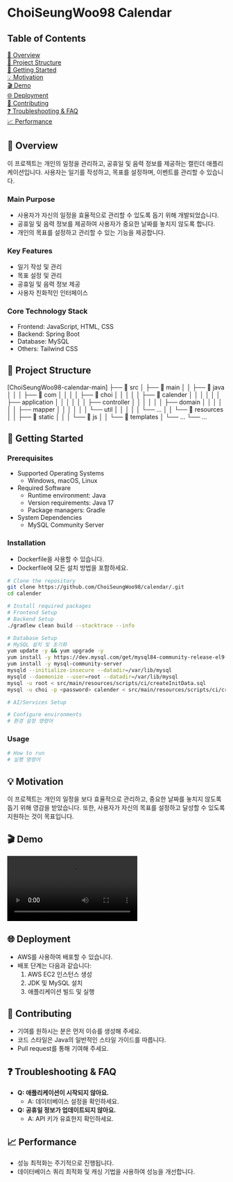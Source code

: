 # ChoiSeungWoo98 Calendar

## Table of Contents

[ 📝 Overview](#📝-overview)  
[ 📁 Project Structure](#📁-project-structure)  
[ 🚀 Getting Started](#🚀-getting-started)  
[ 💡 Motivation](#💡-motivation)  
[ 🎬 Demo](#🎬-demo)  
[ 🌐 Deployment](#🌐-deployment)  
[ 🤝 Contributing](#🤝-contributing)  
[ ❓ Troubleshooting & FAQ](#❓-troubleshooting-&-faq)  
[ 📈 Performance](#📈-performance)  

## 📝 Overview
이 프로젝트는 개인의 일정을 관리하고, 공휴일 및 음력 정보를 제공하는 캘린더 애플리케이션입니다. 사용자는 일기를 작성하고, 목표를 설정하며, 이벤트를 관리할 수 있습니다.

### Main Purpose
- 사용자가 자신의 일정을 효율적으로 관리할 수 있도록 돕기 위해 개발되었습니다.
- 공휴일 및 음력 정보를 제공하여 사용자가 중요한 날짜를 놓치지 않도록 합니다.
- 개인의 목표를 설정하고 관리할 수 있는 기능을 제공합니다.

### Key Features
- 일기 작성 및 관리
- 목표 설정 및 관리
- 공휴일 및 음력 정보 제공
- 사용자 친화적인 인터페이스

### Core Technology Stack
- Frontend: JavaScript, HTML, CSS
- Backend: Spring Boot
- Database: MySQL
- Others: Tailwind CSS

## 📁 Project Structure
[ChoiSeungWoo98-calendar-main]
├── 📁 src
│   ├── 📁 main
│   │   ├── 📁 java
│   │   │   ├── 📁 com
│   │   │   │   ├── 📁 choi
│   │   │   │   │   ├── 📁 calender
│   │   │   │   │   │   ├── application
│   │   │   │   │   │   ├── controller
│   │   │   │   │   │   ├── domain
│   │   │   │   │   │   ├── mapper
│   │   │   │   │   │   └── util
│   │   │   │   │   └── ...
│   │   └── 📁 resources
│   │       ├── 📁 static
│   │       │   └── 📁 js
│   │       └── 📁 templates
│   └── ...
└── ...

## 🚀 Getting Started

### Prerequisites

- Supported Operating Systems
  * Windows, macOS, Linux
- Required Software
  * Runtime environment: Java
  * Version requirements: Java 17
  * Package managers: Gradle
- System Dependencies
  * MySQL Community Server

### Installation

- Dockerfile을 사용할 수 있습니다.
- Dockerfile에 모든 설치 방법을 포함하세요.

```bash
# Clone the repository
git clone https://github.com/ChoiSeungWoo98/calendar/.git
cd calender

# Install required packages
# Frontend Setup
# Backend Setup
./gradlew clean build --stacktrace --info

# Database Setup
# MySQL 설치 및 초기화
yum update -y && yum upgrade -y
yum install -y https://dev.mysql.com/get/mysql84-community-release-el9-1.noarch.rpm
yum install -y mysql-community-server
mysqld --initialize-insecure --datadir=/var/lib/mysql
mysqld --daemonize --user=root --datadir=/var/lib/mysql
mysql -u root < src/main/resources/scripts/ci/createInitData.sql
mysql -u choi -p <password> calender < src/main/resources/scripts/ci/createInitTable.sql

# AI/Services Setup

# Configure environments
# 환경 설정 명령어
```

### Usage

```bash
# How to run
# 실행 명령어
```

## 💡 Motivation
이 프로젝트는 개인의 일정을 보다 효율적으로 관리하고, 중요한 날짜를 놓치지 않도록 돕기 위해 영감을 받았습니다. 또한, 사용자가 자신의 목표를 설정하고 달성할 수 있도록 지원하는 것이 목표입니다.

## 🎬 Demo
![Demo Video or Screenshot](path/to/demo.mp4)

## 🌐 Deployment
- AWS를 사용하여 배포할 수 있습니다.
- 배포 단계는 다음과 같습니다:
  1. AWS EC2 인스턴스 생성
  2. JDK 및 MySQL 설치
  3. 애플리케이션 빌드 및 실행

## 🤝 Contributing
- 기여를 원하시는 분은 먼저 이슈를 생성해 주세요.
- 코드 스타일은 Java의 일반적인 스타일 가이드를 따릅니다.
- Pull request를 통해 기여해 주세요.

## ❓ Troubleshooting & FAQ
- **Q: 애플리케이션이 시작되지 않아요.**
  - A: 데이터베이스 설정을 확인하세요.
- **Q: 공휴일 정보가 업데이트되지 않아요.**
  - A: API 키가 유효한지 확인하세요.

## 📈 Performance
- 성능 최적화는 주기적으로 진행됩니다.
- 데이터베이스 쿼리 최적화 및 캐싱 기법을 사용하여 성능을 개선합니다.
